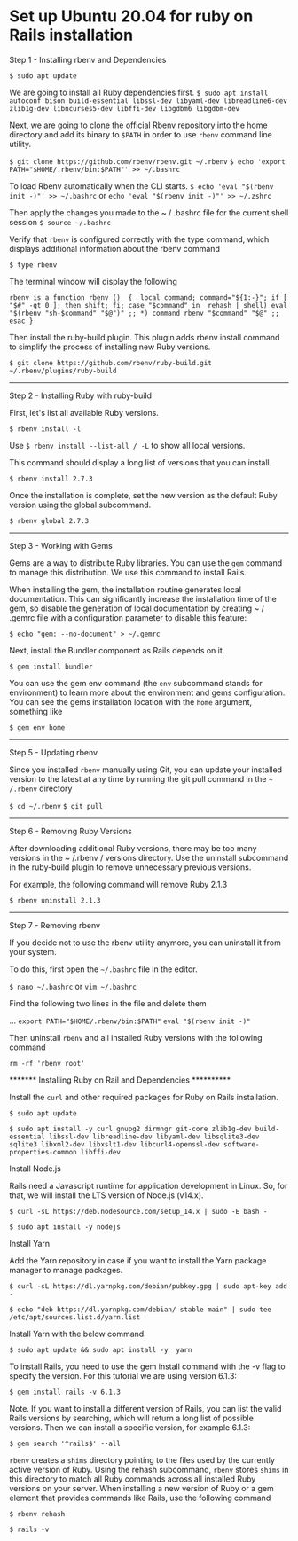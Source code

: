 # Set up Ubuntu 20.04 for ruby on Rails installation

Step 1 - Installing rbenv and Dependencies

`$ sudo apt update`

We are going to install all Ruby dependencies first.
`$ sudo apt install autoconf bison build-essential libssl-dev libyaml-dev libreadline6-dev zlib1g-dev libncurses5-dev libffi-dev libgdbm6 libgdbm-dev`

Next, we are going to clone the official Rbenv repository into the home directory and add its binary to `$PATH` in order to use `rbenv` command line utility.



`$ git clone https://github.com/rbenv/rbenv.git ~/.rbenv`
`$ echo 'export PATH="$HOME/.rbenv/bin:$PATH"' >> ~/.bashrc`



To load Rbenv automatically when the CLI starts.
`$ echo 'eval "$(rbenv init -)"' >> ~/.bashrc` or `echo 'eval "$(rbenv init -)"' >> ~/.zshrc`


Then apply the changes you made to the ~ / .bashrc file for the current shell session
`$ source ~/.bashrc`


Verify that `rbenv` is configured correctly with the type command, which displays additional information about the rbenv command

`$ type rbenv`

The terminal window will display the following

`rbenv is a function
rbenv () 
{ 
    local command;
    command="${1:-}";
    if [ "$#" -gt 0 ]; then
        shift;
    fi;
    case "$command" in 
        rehash | shell)
            eval "$(rbenv "sh-$command" "$@")"
        ;;
        *)
            command rbenv "$command" "$@"
        ;;
    esac
}
`


Then install the ruby-build plugin. This plugin adds rbenv install command to simplify the process of installing new Ruby versions.


`$ git clone https://github.com/rbenv/ruby-build.git ~/.rbenv/plugins/ruby-build`

******************************************************************************************************************************************

Step 2 - Installing Ruby with ruby-build


First, let's list all available Ruby versions.

`$ rbenv install -l`

Use `$ rbenv install --list-all / -L` to show all local versions.



This command should display a long list of versions that you can install.

`$ rbenv install 2.7.3`

Once the installation is complete, set the new version as the default Ruby version using the global subcommand.

`$ rbenv global 2.7.3`

********************************************************************************************************************************************


Step 3 - Working with Gems

Gems are a way to distribute Ruby libraries. You can use the `gem` command to manage this distribution. We use this command to install Rails.

When installing the gem, the installation routine generates local documentation. This can significantly increase the installation time of the gem, so disable the generation of local documentation by creating ~ / .gemrc file with a configuration parameter to disable this feature:


`$ echo "gem: --no-document" > ~/.gemrc`


Next, install the Bundler component as Rails depends on it.


`$ gem install bundler`


You can use the gem env command (the `env` subcommand stands for environment) to learn more about the environment and gems configuration. You can see the gems installation location with the `home` argument, something like


`$ gem env home`


*******************************************************************************************************************************************


Step 5 - Updating rbenv

Since you installed `rbenv` manually using Git, you can update your installed version to the latest at any time by running the git pull command in the `~ /.rbenv` directory


`$ cd ~/.rbenv`
`$ git pull`


*****************************************************************************************************************************************


Step 6 - Removing Ruby Versions

After downloading additional Ruby versions, there may be too many versions in the ~ /.rbenv / versions directory. Use the uninstall subcommand in the ruby-build plugin to remove unnecessary previous versions.

For example, the following command will remove Ruby 2.1.3


`$ rbenv uninstall 2.1.3`


******************************************************************************************************************************************


Step 7 - Removing rbenv

If you decide not to use the rbenv utility anymore, you can uninstall it from your system.

To do this, first open the `~/.bashrc` file in the editor.

`$ nano ~/.bashrc` or `vim ~/.bashrc`

Find the following two lines in the file and delete them

...
`export PATH="$HOME/.rbenv/bin:$PATH"`
`eval "$(rbenv init -)"`


Then uninstall `rbenv` and all installed Ruby versions with the following command

`rm -rf 'rbenv root'`


******* Installing Ruby on Rail and Dependencies **********


Install the `curl` and other required packages for Ruby on Rails installation.

`$ sudo apt update`

`$ sudo apt install -y curl gnupg2 dirmngr git-core zlib1g-dev build-essential libssl-dev libreadline-dev libyaml-dev libsqlite3-dev sqlite3 libxml2-dev libxslt1-dev libcurl4-openssl-dev software-properties-common libffi-dev`


Install Node.js

Rails need a Javascript runtime for application development in Linux. So, for that, we will install the LTS version of Node.js (v14.x).

`$ curl -sL https://deb.nodesource.com/setup_14.x | sudo -E bash -`

`$ sudo apt install -y nodejs`


Install Yarn

Add the Yarn repository in case if you want to install the Yarn package manager to manage packages.


`$ curl -sL https://dl.yarnpkg.com/debian/pubkey.gpg | sudo apt-key add -`

`$ echo "deb https://dl.yarnpkg.com/debian/ stable main" | sudo tee /etc/apt/sources.list.d/yarn.list`



Install Yarn with the below command.


`$ sudo apt update && sudo apt install -y  yarn`


To install Rails, you need to use the gem install command with the -v flag to specify the version. For this tutorial we are using version 6.1.3:


`$ gem install rails -v 6.1.3`


Note. If you want to install a different version of Rails, you can list the valid Rails versions by searching, which will return a long list of possible versions. Then we can install a specific version, for example 6.1.3:

`$ gem search '^rails$' --all`


`rbenv` creates a `shims` directory pointing to the files used by the currently active version of Ruby. Using the rehash subcommand, `rbenv` stores `shims` in this directory to match all Ruby commands across all installed Ruby versions on your server. When installing a new version of Ruby or a gem element that provides commands like Rails, use the following command



`$ rbenv rehash`

`$ rails -v`


